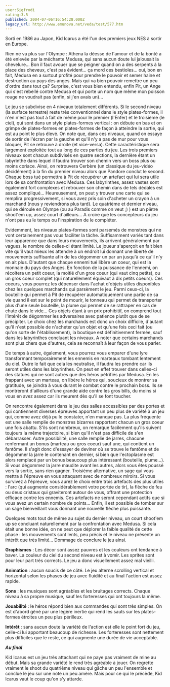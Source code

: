 ```yaml
---
user:Sigfrodi
rating:3.5
published: 2004-07-06T16:54:28.000Z
legacy_url: http://www.emunova.net/veda/test/577.htm
---
```

Sorti en 1986 au Japon, Kid Icarus a été l'un des premiers jeux NES à sortir en Europe.  

  

Rien ne va plus sur l'Olympe : Athena la déesse de l'amour et de la bonté a été enlevée par la méchante Medusa, qui sans aucun doute lui jalousait la chevelure... Bon il faut avouer que se peigner quand on a des serpents à la place des cheveux, c'est pas évident... ça mord ces bestioles... oui, bon en fait, Medusa en a surtout profité pour prendre le pouvoir et semer haine et destruction au pays des anges. Mais qui va bien pouvoir remettre un peu d'ordre dans tout ça? Surprise, c'est vous bien entendu, enfin Pit, un Ange qui s'est rebellé contre Medusa et qui porte un nom que même mon poisson rouge ne voudrait pas (enfin, si j'en avais un)...  

  

Le jeu se subdivise en 4 niveaux totalement différents. Si le second niveau (la surface terrestre) reste très conventionnel dans le style plates-formes, il n'en n'est pas tout à fait de même pour le premier (l'Enfer) et le troisième (le ciel), qui sont dans un style plates-formes vertical : on débute en bas et on grimpe de plates-formes en plates-formes de façon à atteindre la sortie, qui est au point le plus élevé. On note que, dans ces niveaux, quand on essaye de sortir de l'écran par la gauche et qu'il n'y a pas de mur pour vous bloquer, Pit se retrouve à droite (et vice-versa). Cette caractéristique sera largement exploitée tout au long de ces parties du jeu. Les trois premiers niveaux sont chacun subdivisés en quatre sections, la dernière étant un labyrinthe dans lequel il faudra trouver son chemin vers un boss plus ou moins coriace. Ainsi, on retrouvera Cerbère (un classique du jeu-vidéo décidément) à la fin du premier niveau alors que Pandore conclut le second. Chaque boss tué permettra à Pit de récupérer un artefact qui lui sera utile lors de sa confrontation avec Medusa. Ces labyrinthes, assez vastes sont également fort complexes et retrouver son chemin dans de tels dédales est assez compliqué... Heureusement, on peut y trouver une carte qui se remplira progressivement, si vous avez pris soin d'acheter un crayon à un marchand (nous y reviendrons plus tard). Le quatrième et dernier niveau, qui se déroule en Olympe (ou au Paradis comme on veut ;) ) est un piètre shoot'em up, assez court d'ailleurs... A croire que les concepteurs du jeu n'ont pas eu le temps ou l'inspiration de le compléter.  

  

Evidemment, les niveaux plates-formes sont parsemés de monstres qui ne vont certainement pas vous faciliter la tâche. Suffisamment variés tant dans leur apparence que dans leurs mouvements, ils arrivent généralement par vagues, le nombre de celles-ci étant limité. Le joueur s'aperçoit en fait bien vite qu'il vaut mieux les attendre à un endroit lui donnant une liberté de mouvements suffisante afin de les dégommer un par un jusqu'à ce qu'il n'y en ait plus. D'autant que chaque ennemi tué libère un coeur, qui est la monnaie du pays des Anges. En fonction de la puissance de l'ennemi, on récoltera un petit coeur, la moitié d'un gros coeur (qui vaut cinq petits), ou un gros coeur complet (qui naturellement équivaut à dix petits coeurs). Ces coeurs, vous pourrez les dépenser dans l'achat d'objets utiles disponibles chez les quelques marchands qui parsèment le jeu. Parmi ceux-ci, la bouteille qui permet à Pit de récupérer automatiquement une partie de sa vie quand il est sur le point de mourir, le tonneau qui permet de transporter plus d'une seule bouteille, la plume qui permet de se rattraper en cas de chute dans le vide... Ces objets étant à un prix prohibitif, on comprend tout l'intérêt de dégommer les adversaires avec patience plutôt que de se précipiter. Le choix chez les marchands est donc un choix difficile, d'autant qu'il n'est possible de n'acheter qu'un objet et qu'une fois ceci fait (ou qu'on sorte de l'établissement), la boutique est définitivement fermée, sauf dans les labyrinthes concluant les niveaux. A noter que certains marchands sont plus chers que d'autres, cela se reconnaît à leur façon de vous parler.  

  

De temps à autre, également, vous pourrez vous emparer d'une lyre transformant temporairement les ennemis en marteaux tombant lentement du ciel. Outre le fait que cela les neutralise, il faudra les prendre car ils seront utiles dans les labyrinthes. On peut en effet trouver dans celles-ci des statues qui ne sont autres que des héros pétrifiés par Medusa. En les frappant avec un marteau, on libère le héros qui, soucieux de montrer sa gratitude, se joindra à vous durant le combat contre le prochain boss. Ils se montreront d'ailleurs d'une grande aide contre les gros bills, du moins si vous en avez assez car ils meurent dès qu'il se font toucher.  

  

On rencontre également dans le jeu des salles accessibles par des portes et qui contiennent diverses épreuves apportant un peu plus de variété à un jeu qui, comme avez déjà pu le constater, n'en manque pas. La plus fréquente est une salle remplie de monstres bizarres rapportant chacun un gros coeur une fois abattu. S'ils sont nombreux, on remarque facilement qu'ils suivent toujours la même trajectoire, si bien qu'il n'est pas difficile de s'en débarrasser. Autre possibilité, une salle remplie de jarres, chacune renfermant un bonus (marteau ou gros coeur) sauf une, qui contient un fantôme. Il s'agit donc d'essayer de deviner où se trouve le fantôme et de dégommer la jarre le contenant en dernier, si bien que l'ectoplasme est alors remplacé par un bonus beaucoup plus intéressant (bouteille, plume...). Si vous dégommez la jarre maudite avant les autres, alors vous êtes poussé vers la sortie, sans rien gagner. Troisième alternative, un sage qui vous mettra à l'épreuve en vous attaquant avec de nombreux miroirs. Si vous survivez à l'épreuve, vous aurez le choix entre trois artefacts des plus utiles : l'arc (qui augmente considérablement votre portée de tir), la flèche de feu ou deux cristaux qui graviteront autour de vous, offrant une protection efficace contre les ennemis. Ces artefacts ne seront cependant actifs que si vous avez un certain nombre de points... Enfin, il est possible de tomber sur un sage bienveillant vous donnant une nouvelle flèche plus puissante.  

  

Quelques mots tout de même au sujet du dernier niveau, un court shoot'em up se concluant naturellement par la confrontation avec Medusa. Si cela était une bonne idée, on ne peut que déplorer la faible qualité de cette phase : les mouvements sont lents, peu précis et le niveau ne présente un intérêt que très limité... Dommage de conclure le jeu ainsi.  

  

**Graphismes** : Les décor sont assez pauvres et les couleurs ont tendance à baver. La couleur du ciel du second niveau est à vomir. Les sprites sont pour leur part très corrects. Le jeu a donc visuellement assez mal vieilli.  

  

**Animation** : aucun soucis de ce côté. Le jeu alterne scrolling vertical et horizontal selon les phases de jeu avec fluidité et au final l'action est assez rapide.  

  

**Sons** : les musiques sont agréables et les bruitages corrects. Chaque niveau à sa propre musique, sauf les forteresses qui ont toujours la même.  

  

**Jouabilité** : le héros répond bien aux commandes qui sont très simples. On est d'abord gêné par une légère inertie qui rend les sauts sur les plates-formes étroites un peu plus périlleux.  

  

**Intérêt** : sans aucun doute la variété de l'action est elle le point fort du jeu, celle-ci lui apportant beaucoup de richesse. Les forteresses sont nettement plus difficiles que le reste, ce qui augmente une durée de vie acceptable.  

  

_**Au final**_  

  

Kid Icarus est un jeu très attachant qui ne paye pas vraiment de mine au début. Mais sa grande variété le rend très agréable à jouer. On regrette vraiment le shoot du quatrième niveau qui gâche un peu l'ensemble et conclue le jeu sur une note un peu amère. Mais pour ce qui le précède, Kid Icarus vaut le coup qu'on s'y attarde.
